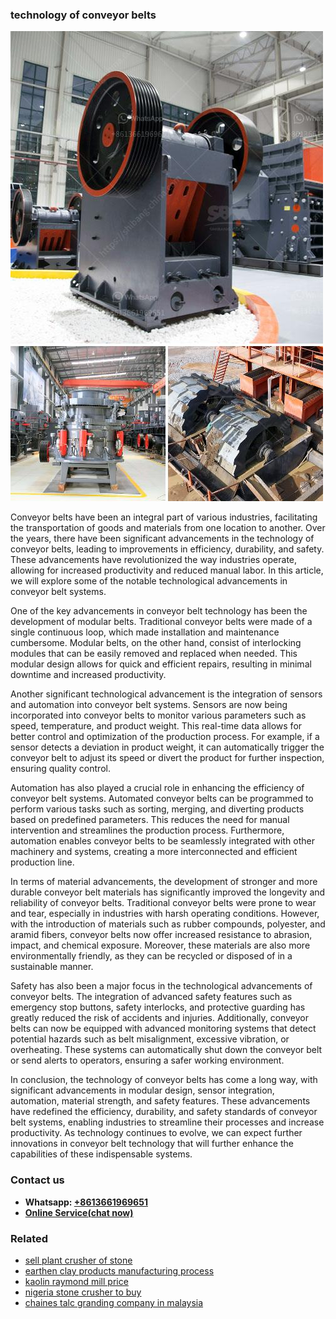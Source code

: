 <h3>technology of conveyor belts</h3><img src='1708663740.jpg' alt=''><p>Conveyor belts have been an integral part of various industries, facilitating the transportation of goods and materials from one location to another. Over the years, there have been significant advancements in the technology of conveyor belts, leading to improvements in efficiency, durability, and safety. These advancements have revolutionized the way industries operate, allowing for increased productivity and reduced manual labor. In this article, we will explore some of the notable technological advancements in conveyor belt systems.</p><p>One of the key advancements in conveyor belt technology has been the development of modular belts. Traditional conveyor belts were made of a single continuous loop, which made installation and maintenance cumbersome. Modular belts, on the other hand, consist of interlocking modules that can be easily removed and replaced when needed. This modular design allows for quick and efficient repairs, resulting in minimal downtime and increased productivity.</p><p>Another significant technological advancement is the integration of sensors and automation into conveyor belt systems. Sensors are now being incorporated into conveyor belts to monitor various parameters such as speed, temperature, and product weight. This real-time data allows for better control and optimization of the production process. For example, if a sensor detects a deviation in product weight, it can automatically trigger the conveyor belt to adjust its speed or divert the product for further inspection, ensuring quality control.</p><p>Automation has also played a crucial role in enhancing the efficiency of conveyor belt systems. Automated conveyor belts can be programmed to perform various tasks such as sorting, merging, and diverting products based on predefined parameters. This reduces the need for manual intervention and streamlines the production process. Furthermore, automation enables conveyor belts to be seamlessly integrated with other machinery and systems, creating a more interconnected and efficient production line.</p><p>In terms of material advancements, the development of stronger and more durable conveyor belt materials has significantly improved the longevity and reliability of conveyor belts. Traditional conveyor belts were prone to wear and tear, especially in industries with harsh operating conditions. However, with the introduction of materials such as rubber compounds, polyester, and aramid fibers, conveyor belts now offer increased resistance to abrasion, impact, and chemical exposure. Moreover, these materials are also more environmentally friendly, as they can be recycled or disposed of in a sustainable manner.</p><p>Safety has also been a major focus in the technological advancements of conveyor belts. The integration of advanced safety features such as emergency stop buttons, safety interlocks, and protective guarding has greatly reduced the risk of accidents and injuries. Additionally, conveyor belts can now be equipped with advanced monitoring systems that detect potential hazards such as belt misalignment, excessive vibration, or overheating. These systems can automatically shut down the conveyor belt or send alerts to operators, ensuring a safer working environment.</p><p>In conclusion, the technology of conveyor belts has come a long way, with significant advancements in modular design, sensor integration, automation, material strength, and safety features. These advancements have redefined the efficiency, durability, and safety standards of conveyor belt systems, enabling industries to streamline their processes and increase productivity. As technology continues to evolve, we can expect further innovations in conveyor belt technology that will further enhance the capabilities of these indispensable systems.</p><h3>Contact us</h3><ul><li><strong>Whatsapp:&nbsp;<a href="https://wa.me/8613661969651">+8613661969651</a></strong></li><li><a href="https://swt.shibang-china.com/?git&amp;zhl&amp;technology of conveyor belts"><strong>Online Service(chat now)</strong></a></li></ul><h3>Related</h3><ul><li><a href='sell plant crusher of stone.md'>sell plant crusher of stone</a></li><li><a href='earthen clay products manufacturing process.md'>earthen clay products manufacturing process</a></li><li><a href='kaolin raymond mill price.md'>kaolin raymond mill price</a></li><li><a href='nigeria stone crusher to buy.md'>nigeria stone crusher to buy</a></li><li><a href='chaines talc granding company in malaysia.md'>chaines talc granding company in malaysia</a></li></ul>